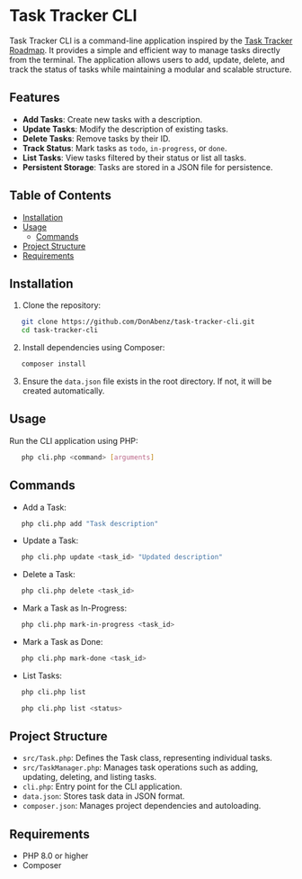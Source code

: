 # Task Tracker CLI

Task Tracker CLI is a command-line application inspired by the [Task Tracker Roadmap](https://roadmap.sh/projects/task-tracker). It provides a simple and efficient way to manage tasks directly from the terminal. The application allows users to add, update, delete, and track the status of tasks while maintaining a modular and scalable structure.

## Features

-  **Add Tasks**: Create new tasks with a description.
-  **Update Tasks**: Modify the description of existing tasks.
-  **Delete Tasks**: Remove tasks by their ID.
-  **Track Status**: Mark tasks as `todo`, `in-progress`, or `done`.
-  **List Tasks**: View tasks filtered by their status or list all tasks.
-  **Persistent Storage**: Tasks are stored in a JSON file for persistence.

## Table of Contents

-  [Installation](#installation)
-  [Usage](#usage)
   -  [Commands](#commands)
-  [Project Structure](#project-structure)
-  [Requirements](#requirements)

## Installation

1. Clone the repository:

```bash
   git clone https://github.com/DonAbenz/task-tracker-cli.git
   cd task-tracker-cli
```

2. Install dependencies using Composer:

```bash
   composer install
```

3. Ensure the `data.json` file exists in the root directory. If not, it will be created automatically.

## Usage

Run the CLI application using PHP:

```bash
   php cli.php <command> [arguments]
```

## Commands

-  Add a Task:

```bash
   php cli.php add "Task description"
```

-  Update a Task:

```bash
   php cli.php update <task_id> "Updated description"
```

-  Delete a Task:

```bash
   php cli.php delete <task_id>
```

-  Mark a Task as In-Progress:

```bash
   php cli.php mark-in-progress <task_id>
```

-  Mark a Task as Done:

```bash
   php cli.php mark-done <task_id>
```

-  List Tasks:

```bash
   php cli.php list
```

```bash
   php cli.php list <status>
```

## Project Structure

-  `src/Task.php`: Defines the Task class, representing individual tasks.
-  `src/TaskManager.php`: Manages task operations such as adding, updating, deleting, and listing tasks.
-  `cli.php`: Entry point for the CLI application.
-  `data.json`: Stores task data in JSON format.
-  `composer.json`: Manages project dependencies and autoloading.

## Requirements

-  PHP 8.0 or higher
-  Composer
